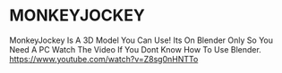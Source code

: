 # MONKEYJOCKEY
MonkeyJockey Is A 3D Model You Can Use! Its On Blender Only So You Need A PC Watch The Video If You Dont Know How To Use Blender.  https://www.youtube.com/watch?v=Z8sg0nHNTTo
